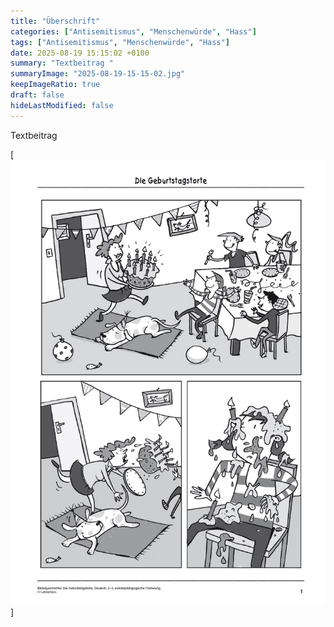 ```yaml
---
title: "Überschrift"
categories: ["Antisemitismus", "Menschenwürde", "Hass"]
tags: ["Antisemitismus", "Menschenwürde", "Hass"]
date: 2025-08-19 15:15:02 +0100
summary: "Textbeitrag "
summaryImage: "2025-08-19-15-15-02.jpg"
keepImageRatio: true
draft: false
hideLastModified: false
---
```


Textbeitrag

[![Überschrift](/illustration/2025-08-19-15-15-02.jpg)]